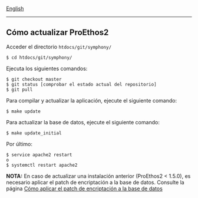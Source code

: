 [English](proethos2-update.md)

---

Cómo actualizar ProEthos2
-------------------------

Acceder el directorio `htdocs/git/symphony/`

    $ cd htdocs/git/symphony/

Ejecuta los siguientes comandos:

    $ git checkout master
    $ git status [comprobar el estado actual del repositorio]
    $ git pull

Para compilar y actualizar la aplicación, ejecute el siguiente comando:

    $ make update

Para actualizar la base de datos, ejecute el siguiente comando:

    $ make update_initial

Por último:

    $ service apache2 restart
    o
    $ systemctl restart apache2

__NOTA:__ En caso de actualizar una instalación anterior (ProEthos2 < 1.5.0), es necesario aplicar el patch de encriptación a la base de datos. Consulte la página [Cómo aplicar el patch de encriptación a la base de datos](how-to/how-to-apply-the-encryption-patch-to-the-database.md)
